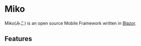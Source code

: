# Miko
Miko(みこ) is an open source Mobile Framework written in [Blazor](https://dotnet.microsoft.com/apps/aspnet/web-apps/blazor).

## Features